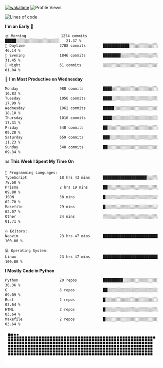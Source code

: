 [![wakatime](https://wakatime.com/badge/user/b920b284-3cde-4cd4-b72e-f7f22d050b16.svg)](https://wakatime.com/@b920b284-3cde-4cd4-b72e-f7f22d050b16)
![Profile Views](http://img.shields.io/badge/Profile%20Views-4586-blue)
<!--START_SECTION:waka-->
![Lines of code](https://img.shields.io/badge/From%20Hello%20World%20I%27ve%20Written-5.2%20million%20lines%20of%20code-blue)

**I'm an Early 🐤** 

```text
🌞 Morning                1254 commits        █████░░░░░░░░░░░░░░░░░░░░   21.37 % 
🌆 Daytime                2708 commits        ████████████░░░░░░░░░░░░░   46.14 % 
🌃 Evening                1846 commits        ████████░░░░░░░░░░░░░░░░░   31.45 % 
🌙 Night                  61 commits          ░░░░░░░░░░░░░░░░░░░░░░░░░   01.04 % 
```
📅 **I'm Most Productive on Wednesday** 

```text
Monday                   988 commits         ████░░░░░░░░░░░░░░░░░░░░░   16.83 % 
Tuesday                  1056 commits        ████░░░░░░░░░░░░░░░░░░░░░   17.99 % 
Wednesday                1062 commits        █████░░░░░░░░░░░░░░░░░░░░   18.10 % 
Thursday                 1016 commits        ████░░░░░░░░░░░░░░░░░░░░░   17.31 % 
Friday                   540 commits         ██░░░░░░░░░░░░░░░░░░░░░░░   09.20 % 
Saturday                 659 commits         ███░░░░░░░░░░░░░░░░░░░░░░   11.23 % 
Sunday                   548 commits         ██░░░░░░░░░░░░░░░░░░░░░░░   09.34 % 
```


📊 **This Week I Spent My Time On** 

```text
💬 Programming Languages: 
TypeScript               18 hrs 43 mins      ████████████████████░░░░░   78.68 % 
Prisma                   2 hrs 19 mins       ██░░░░░░░░░░░░░░░░░░░░░░░   09.80 % 
JSON                     38 mins             █░░░░░░░░░░░░░░░░░░░░░░░░   02.70 % 
Makefile                 29 mins             █░░░░░░░░░░░░░░░░░░░░░░░░   02.07 % 
Other                    24 mins             ░░░░░░░░░░░░░░░░░░░░░░░░░   01.71 % 

🔥 Editors: 
Neovim                   23 hrs 47 mins      █████████████████████████   100.00 % 

💻 Operating System: 
Linux                    23 hrs 47 mins      █████████████████████████   100.00 % 
```

**I Mostly Code in Python** 

```text
Python                   20 repos            █████████░░░░░░░░░░░░░░░░   36.36 % 
C                        5 repos             ██░░░░░░░░░░░░░░░░░░░░░░░   09.09 % 
Rust                     2 repos             █░░░░░░░░░░░░░░░░░░░░░░░░   03.64 % 
HTML                     2 repos             █░░░░░░░░░░░░░░░░░░░░░░░░   03.64 % 
Makefile                 2 repos             █░░░░░░░░░░░░░░░░░░░░░░░░   03.64 % 
```




<!--END_SECTION:waka-->
![Snake animation](https://raw.githubusercontent.com/timmypidashev/timmypidashev/main/commits.svg)
